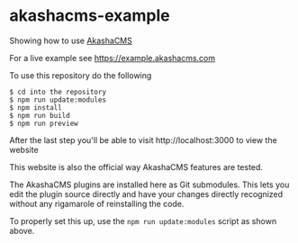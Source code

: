 akashacms-example
=================

Showing how to use [AkashaCMS](https://akashacms.com)

For a live example see https://example.akashacms.com

To use this repository do the following

```
$ cd into the repository
$ npm run update:modules
$ npm install
$ npm run build
$ npm run preview
```

After the last step you'll be able to visit http://localhost:3000 to view the website

This website is also the official way AkashaCMS features are tested.

The AkashaCMS plugins are installed here as Git submodules.  This lets you edit the plugin source directly and have your changes directly recognized without any rigamarole of reinstalling the code.

To properly set this up, use the `npm run update:modules` script as shown above.
